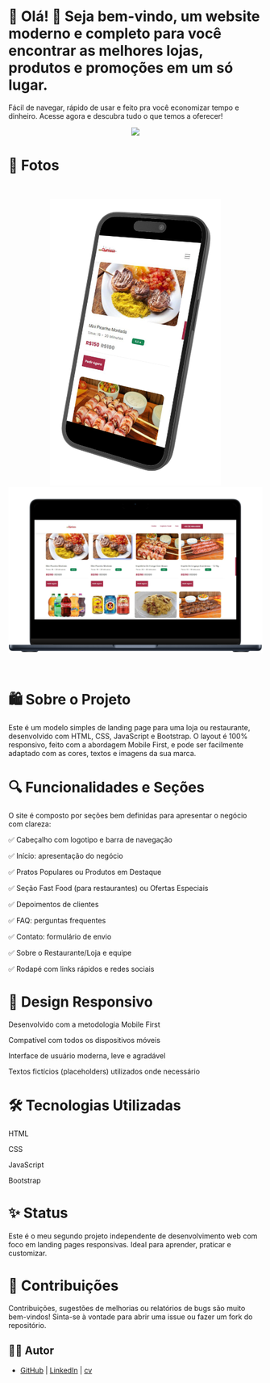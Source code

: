 # 🌟 Olá! 👋 Seja bem-vindo, um website moderno e completo para você encontrar as melhores lojas, produtos e promoções em um só lugar.

Fácil de navegar, rápido de usar e feito pra você economizar tempo e dinheiro. Acesse agora e descubra tudo o que temos a oferecer!

<p align="center">
  <img src="RestWebsite\assets\images\logo.png" width="300px"/>
</p>


# 📸 Fotos

<br>
<p align="center">
  <img src="assets\images\cel-left.png" width="340px"/>
  <img src="assets\images\note-front.png" width="560px"/>
</p>
<br>

# 🛍️ Sobre o Projeto
Este é um modelo simples de landing page para uma loja ou restaurante, desenvolvido com HTML, CSS, JavaScript e Bootstrap. O layout é 100% responsivo, feito com a abordagem Mobile First, e pode ser facilmente adaptado com as cores, textos e imagens da sua marca.

# 🔍 Funcionalidades e Seções
O site é composto por seções bem definidas para apresentar o negócio com clareza:

✅ Cabeçalho com logotipo e barra de navegação

✅ Início: apresentação do negócio

✅ Pratos Populares ou Produtos em Destaque

✅ Seção Fast Food (para restaurantes) ou Ofertas Especiais

✅ Depoimentos de clientes

✅ FAQ: perguntas frequentes

✅ Contato: formulário de envio

✅ Sobre o Restaurante/Loja e equipe

✅ Rodapé com links rápidos e redes sociais

# 📱 Design Responsivo
Desenvolvido com a metodologia Mobile First

Compatível com todos os dispositivos móveis

Interface de usuário moderna, leve e agradável

Textos fictícios (placeholders) utilizados onde necessário



# 🛠️ Tecnologias Utilizadas

HTML

CSS

JavaScript

Bootstrap

# ✨ Status
Este é o meu segundo projeto independente de desenvolvimento web com foco em landing pages responsivas. Ideal para aprender, praticar e customizar.

# 🤝 Contribuições

Contribuições, sugestões de melhorias ou relatórios de bugs são muito bem-vindos!
Sinta-se à vontade para abrir uma issue ou fazer um fork do repositório. 

## 👨‍💻 Autor

- [GitHub](https://github.com/brumab) | [LinkedIn](https://www.linkedin.com/in/brumab1122/) | [cv](https://brumab.github.io/cur/)
